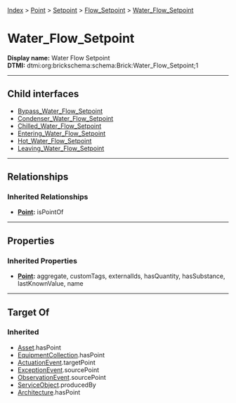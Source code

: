 [Index](../../../../Index.md) > [Point](../../../Point.md) > [Setpoint](../../Setpoint.md) > [Flow_Setpoint](../Flow_Setpoint.md) > [Water_Flow_Setpoint](#)
# Water_Flow_Setpoint

**Display name:** Water Flow Setpoint<br />
**DTMI:** dtmi:org:brickschema:schema:Brick:Water_Flow_Setpoint;1

---

## Child interfaces
* [Bypass_Water_Flow_Setpoint](Bypass_Water_Flow_Setpoint.md)
* [Condenser_Water_Flow_Setpoint](Condenser_Water_Flow_Setpoint.md)
* [Chilled_Water_Flow_Setpoint](Chilled_Water_Flow_Setpoint/Chilled_Water_Flow_Setpoint.md)
* [Entering_Water_Flow_Setpoint](Entering_Water_Flow_Setpoint/Entering_Water_Flow_Setpoint.md)
* [Hot_Water_Flow_Setpoint](Hot_Water_Flow_Setpoint/Hot_Water_Flow_Setpoint.md)
* [Leaving_Water_Flow_Setpoint](Leaving_Water_Flow_Setpoint/Leaving_Water_Flow_Setpoint.md)

---

## Relationships

### Inherited Relationships
* **[Point](../../../Point.md):** isPointOf

---

## Properties

### Inherited Properties
* **[Point](../../../Point.md):** aggregate, customTags, externalIds, hasQuantity, hasSubstance, lastKnownValue, name

---

## Target Of
### Inherited
* [Asset](../../../../Asset/Asset.md).hasPoint
* [EquipmentCollection](../../../../Collection/EquipmentCollection.md).hasPoint
* [ActuationEvent](../../../../Event/PointEvent/ActuationEvent.md).targetPoint
* [ExceptionEvent](../../../../Event/PointEvent/ExceptionEvent.md).sourcePoint
* [ObservationEvent](../../../../Event/PointEvent/ObservationEvent.md).sourcePoint
* [ServiceObject](../../../../Information/ServiceObject/ServiceObject.md).producedBy
* [Architecture](../../../../Space/Architecture/Architecture.md).hasPoint
